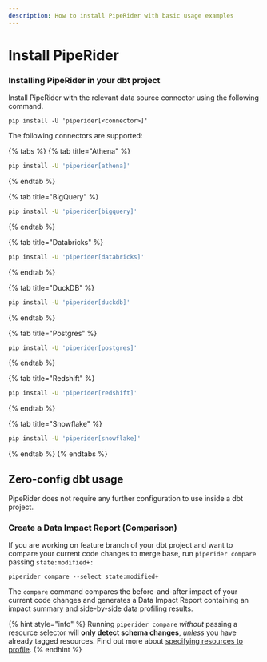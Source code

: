 ```yaml
---
description: How to install PipeRider with basic usage examples
---
```


# Install PipeRider

### Installing PipeRider in your dbt project

Install PipeRider with the relevant data source connector using the following command.

```
pip install -U 'piperider[<connector>]'
```

The following connectors are supported:

{% tabs %}
{% tab title="Athena" %}
```bash
pip install -U 'piperider[athena]'
```
{% endtab %}

{% tab title="BigQuery" %}
```bash
pip install -U 'piperider[bigquery]'
```
{% endtab %}

{% tab title="Databricks" %}
```bash
pip install -U 'piperider[databricks]'
```
{% endtab %}

{% tab title="DuckDB" %}
```bash
pip install -U 'piperider[duckdb]'
```
{% endtab %}

{% tab title="Postgres" %}
```bash
pip install -U 'piperider[postgres]'
```
{% endtab %}

{% tab title="Redshift" %}
```bash
pip install -U 'piperider[redshift]'
```
{% endtab %}

{% tab title="Snowflake" %}
```bash
pip install -U 'piperider[snowflake]'
```
{% endtab %}
{% endtabs %}



## Zero-config dbt usage

PipeRider does not require any further configuration to use inside a dbt project.

### Create a Data Impact Report (Comparison)

If you are working on feature branch of your dbt project and want to compare your current code changes to merge base, run `piperider compare` passing `state:modified+:`

```
piperider compare --select state:modified+
```

The `compare` command compares the before-and-after impact of your current code changes and generates a Data Impact Report containing an impact summary and side-by-side data profiling results.&#x20;

{% hint style="info" %}
Running `piperider compare` _without_ passing a resource selector will **only detect schema changes**, _unless_ you have already tagged resources. Find out more about [specifying resources to profile](specify-resources-to-profile.md).&#x20;
{% endhint %}

###

